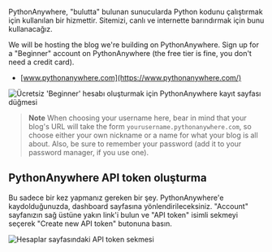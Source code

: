 PythonAnywhere, "bulutta" bulunan sunucularda Python kodunu çalıştırmak için kullanılan bir hizmettir. Sitemizi, canlı ve internette barındırmak için bunu kullanacağız.

We will be hosting the blog we're building on PythonAnywhere. Sign up for a "Beginner" account on PythonAnywhere (the free tier is fine, you don't need a credit card).

* [www.pythonanywhere.com](https://www.pythonanywhere.com/)

![Ücretsiz 'Beginner' hesabı oluşturmak için PythonAnywhere kayıt sayfası düğmesi](../deploy/images/pythonanywhere_beginner_account_button.png)

> **Note** When choosing your username here, bear in mind that your blog's URL will take the form `yourusername.pythonanywhere.com`, so choose either your own nickname or a name for what your blog is all about. Also, be sure to remember your password (add it to your password manager, if you use one).

## PythonAnywhere API token oluşturma

Bu sadece bir kez yapmanız gereken bir şey. PythonAnywhere'e kaydolduğunuzda, dashboard sayfasına yönlendirileceksiniz. "Account" sayfanızın sağ üstüne yakın link'i bulun ve "API token" isimli sekmeyi seçerek "Create new API token" butonuna basın.

![Hesaplar sayfasındaki API token sekmesi](../deploy/images/pythonanywhere_create_api_token.png)
